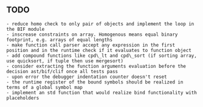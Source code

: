 TODO
----
    - reduce homo check to only pair of objects and implement the loop in the BIF module
    - inscrease constraints on array. Homogenous means equal binary footprint, e.g. arrays of equal lengths
    - make function call parser accept any expression in the first position and in the runtime check if it evaluates to function object
    - add compound functions like cpd\_lt and cpd\_sort (if sorting array, use quicksort, if tuple then use mergesort)
	- consider extracting the function arguments evaluation before the decision ast/bif/clif once all tests pass
    - upon error the debugger indentation counter doesn't reset
	- the runtime register of the bound symbols should be realized in terms of a global symbol map
	- implement an std function that would realize bind functionality with placeholders
